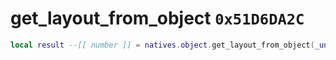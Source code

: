 # get_layout_from_object `0x51D6DA2C`

```lua
local result --[[ number ]] = natives.object.get_layout_from_object(_unk0 --[[ number ]])
```
